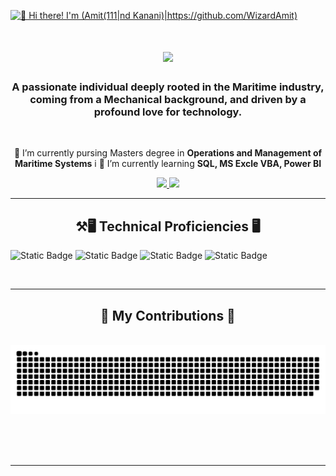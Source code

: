 [<img src="https://raw.githubusercontent.com/Raymo111/Raymo111/master/intro.gif" alt="👋 Hi there! I'm (Amit(111|nd Kanani)|https://github.com/WizardAmit)" title="👋 Hi there! I'm (Amit(111|nd Kanan)|https://github.com/WizardAmit)"/>](https://github.com/WizardAmit/)


<h1 align="center">
    <img src="https://readme-typing-svg.herokuapp.com/?font=Righteous&size=35&center=true&vCenter=true&width=500&height=70&duration=4000&lines=Hi+There!+👋;+I'm+Amit+Kanani!;" />
</h1>

<h3 align="center"> A passionate individual deeply rooted in the Maritime industry, coming from a Mechanical background, and driven by a profound love for technology. </h3>

<br/>

<div align="center">
 
 🔭 I’m currently pursing Masters degree in **Operations and Management of Maritime Systems**
 i
 🌱 I’m currently learning **SQL, MS Excle VBA, Power BI**

 
 </div>
 
<div align="center"> 
  <a href="mailto:amitkumarkanani0@gmail.com">
    <img src="https://img.shields.io/badge/Gmail-333333?style=for-the-badge&logo=gmail&logoColor=red" />
  </a>
  <a href="https://linkedin.com/in/amitkumar-kanani-3a7369249" target="_blank">
    <img src="https://img.shields.io/badge/LinkedIn-0077B5?style=for-the-badge&logo=linkedin&logoColor=white" target="_blank" />
  </a>
  <a href="https://github.com/WizardAmit" target="_blank">


 
  </a>
</div>

 <hr/>
 
<h2 align="center">⚒🖥 Technical Proficiencies 🖥</h2>

![Static Badge](https://img.shields.io/badge/Power%20BI-F2C811?style=for-the-badge&logo=Power%20BI&labelColor=black&color=black)
![Static Badge](https://img.shields.io/badge/Microsoft%20SQL%20Server-CC2927?style=for-the-badge&logo=Microsoft%20SQL%20Server&labelColor=black&color=black)
![Static Badge](https://img.shields.io/badge/Microsoft%20Excel%20(VBA)-217346?style=for-the-badge&logo=microsoft%20excel&logoColor=green&labelColor=black&color=black)
![Static Badge](https://img.shields.io/badge/SAP%20MM-0FAAFF?style=for-the-badge&logo=sap&logoColor=blue&labelColor=white&color=black)


<br/>

<hr/>

<div align="center">
  <h2>🐍 My Contributions 🐍</h2>
  <br>
  <img alt="snake eating my contributions" src="https://raw.githubusercontent.com/salesp07/salesp07/output/github-contribution-grid-snake.svg" >
  
  <br/><br/><br/>
</div>

<hr/>
<!--
<h2 align="center">⚡ Stats ⚡</h2>
<br>
<div align=center>
  <img width=390 src="https://github-readme-streak-stats-salesp07.vercel.app/?user=salesp07&count_private=true&theme=react&border_radius=10" alt="streak stats"/>
  <img width=390 src="https://github-readme-stats-salesp07.vercel.app/api?username=salesp07&count_private=true&show_icons=true&theme=react&rank_icon=github&border_radius=10" alt="readme stats" />
  <br/>
  <img width=325 align="center" src="https://github-readme-stats-salesp07.vercel.app/api/top-langs/?username=salesp07&hide=HTML&langs_count=8&layout=compact&theme=react&border_radius=10&size_weight=0.5&count_weight=0.5&exclude_repo=github-readme-stats" alt="top langs" />
</div>

<br/><br/>
<hr/>

<h3 align="center">
    <img src="https://readme-typing-svg.herokuapp.com/?font=Righteous&size=25&center=true&vCenter=true&width=500&height=70&duration=4000&lines=Thanks+for+visiting!+✌️;+Shoot+me+a+message+on+Linkedin!;I'm+always+down+to+collab+:)">
</h3>

<br/>
